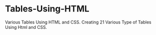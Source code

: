 # Tables-Using-HTML
Various Tables Using HTML and CSS.
Creating  21 Various Type of  Tables Using Html and CSS.
